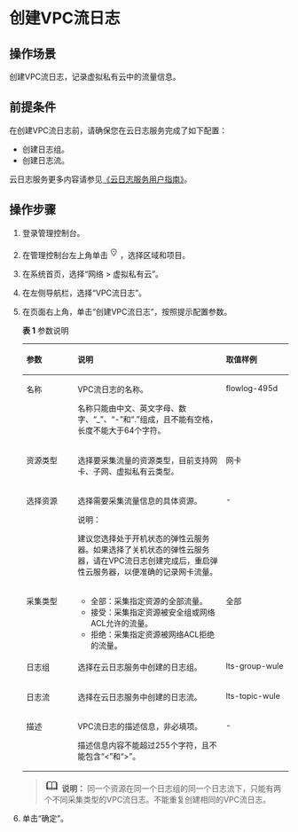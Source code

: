 # 创建VPC流日志<a name="FlowLog_0003"></a>

## 操作场景<a name="section15598193716333"></a>

创建VPC流日志，记录虚拟私有云中的流量信息。

## 前提条件<a name="section48811154114711"></a>

在创建VPC流日志前，请确保您在云日志服务完成了如下配置：

-   创建日志组。
-   创建日志流。

云日志服务更多内容请参见[《云日志服务用户指南》](https://support.huaweicloud.com/lts/index.html)。

## 操作步骤<a name="section7359352124511"></a>

1.  登录管理控制台。


1.  在管理控制台左上角单击![](figures/icon-region.png)，选择区域和项目。

1.  在系统首页，选择“网络 \> 虚拟私有云”。
2.  在左侧导航栏，选择“VPC流日志”。
3.  在页面右上角，单击“创建VPC流日志”，按照提示配置参数。

    **表 1**  参数说明

    <a name="table134731712211"></a>
    <table><thead align="left"><tr id="row1434717171627"><th class="cellrowborder" valign="top" width="19.24%" id="mcps1.2.4.1.1"><p id="p234731711214"><a name="p234731711214"></a><a name="p234731711214"></a>参数</p>
    </th>
    <th class="cellrowborder" valign="top" width="55.7%" id="mcps1.2.4.1.2"><p id="p934711715210"><a name="p934711715210"></a><a name="p934711715210"></a>说明</p>
    </th>
    <th class="cellrowborder" valign="top" width="25.06%" id="mcps1.2.4.1.3"><p id="p23473171214"><a name="p23473171214"></a><a name="p23473171214"></a>取值样例</p>
    </th>
    </tr>
    </thead>
    <tbody><tr id="row2034718171526"><td class="cellrowborder" valign="top" width="19.24%" headers="mcps1.2.4.1.1 "><p id="p63477171520"><a name="p63477171520"></a><a name="p63477171520"></a>名称</p>
    </td>
    <td class="cellrowborder" valign="top" width="55.7%" headers="mcps1.2.4.1.2 "><p id="p0347817222"><a name="p0347817222"></a><a name="p0347817222"></a>VPC流日志的名称。</p>
    <p id="p3691035194820"><a name="p3691035194820"></a><a name="p3691035194820"></a>名称只能由中文、英文字母、数字、“_”、“-”和“.”组成，且不能有空格，长度不能大于64个字符。</p>
    </td>
    <td class="cellrowborder" valign="top" width="25.06%" headers="mcps1.2.4.1.3 "><p id="p14347191710216"><a name="p14347191710216"></a><a name="p14347191710216"></a>flowlog-495d</p>
    </td>
    </tr>
    <tr id="row183478171729"><td class="cellrowborder" valign="top" width="19.24%" headers="mcps1.2.4.1.1 "><p id="p11347141710216"><a name="p11347141710216"></a><a name="p11347141710216"></a>资源类型</p>
    </td>
    <td class="cellrowborder" valign="top" width="55.7%" headers="mcps1.2.4.1.2 "><p id="p834721711219"><a name="p834721711219"></a><a name="p834721711219"></a>选择要采集流量的资源类型，目前支持网卡、子网、虚拟私有云类型。</p>
    </td>
    <td class="cellrowborder" valign="top" width="25.06%" headers="mcps1.2.4.1.3 "><p id="p6347317525"><a name="p6347317525"></a><a name="p6347317525"></a>网卡</p>
    </td>
    </tr>
    <tr id="row83477171628"><td class="cellrowborder" valign="top" width="19.24%" headers="mcps1.2.4.1.1 "><p id="p1081611984120"><a name="p1081611984120"></a><a name="p1081611984120"></a>选择资源</p>
    </td>
    <td class="cellrowborder" valign="top" width="55.7%" headers="mcps1.2.4.1.2 "><p id="p143471917921"><a name="p143471917921"></a><a name="p143471917921"></a>选择需要采集流量信息的具体资源。</p>
    <div class="note" id="note81381412191719"><a name="note81381412191719"></a><a name="note81381412191719"></a><span class="notetitle"> 说明： </span><div class="notebody"><p id="p111391812141715"><a name="p111391812141715"></a><a name="p111391812141715"></a>建议您选择处于开机状态的弹性云服务器。如果选择了关机状态的弹性云服务器，请在VPC流日志创建完成后，重启弹性云服务器，以便准确的记录网卡流量。</p>
    </div></div>
    </td>
    <td class="cellrowborder" valign="top" width="25.06%" headers="mcps1.2.4.1.3 "><p id="p4347517128"><a name="p4347517128"></a><a name="p4347517128"></a>-</p>
    </td>
    </tr>
    <tr id="row734713175216"><td class="cellrowborder" valign="top" width="19.24%" headers="mcps1.2.4.1.1 "><p id="p934719178215"><a name="p934719178215"></a><a name="p934719178215"></a>采集类型</p>
    </td>
    <td class="cellrowborder" valign="top" width="55.7%" headers="mcps1.2.4.1.2 "><a name="ul1934716177219"></a><a name="ul1934716177219"></a><ul id="ul1934716177219"><li>全部：采集指定资源的全部流量。</li><li>接受：采集指定资源被安全组或<span id="text11248715171311"><a name="text11248715171311"></a><a name="text11248715171311"></a></span><span id="text45551720134"><a name="text45551720134"></a><a name="text45551720134"></a>网络ACL</span>允许的流量。</li><li>拒绝：采集指定资源被<span id="text770047201316"><a name="text770047201316"></a><a name="text770047201316"></a></span><span id="text167001772131"><a name="text167001772131"></a><a name="text167001772131"></a>网络ACL</span>拒绝的流量。</li></ul>
    </td>
    <td class="cellrowborder" valign="top" width="25.06%" headers="mcps1.2.4.1.3 "><p id="p93471617626"><a name="p93471617626"></a><a name="p93471617626"></a>全部</p>
    </td>
    </tr>
    <tr id="row143475171327"><td class="cellrowborder" valign="top" width="19.24%" headers="mcps1.2.4.1.1 "><p id="p734771710219"><a name="p734771710219"></a><a name="p734771710219"></a>日志组</p>
    </td>
    <td class="cellrowborder" valign="top" width="55.7%" headers="mcps1.2.4.1.2 "><p id="p16347111715218"><a name="p16347111715218"></a><a name="p16347111715218"></a>选择在云日志服务中创建的日志组。</p>
    </td>
    <td class="cellrowborder" valign="top" width="25.06%" headers="mcps1.2.4.1.3 "><p id="FlowLog_0003_p634714176216"><a name="FlowLog_0003_p634714176216"></a><a name="FlowLog_0003_p634714176216"></a>lts-group-wule</p>
    </td>
    </tr>
    <tr id="row1435820326356"><td class="cellrowborder" valign="top" width="19.24%" headers="mcps1.2.4.1.1 "><p id="p1336093217351"><a name="p1336093217351"></a><a name="p1336093217351"></a>日志流</p>
    </td>
    <td class="cellrowborder" valign="top" width="55.7%" headers="mcps1.2.4.1.2 "><p id="p73611832173519"><a name="p73611832173519"></a><a name="p73611832173519"></a>选择在云日志服务中创建的日志流。</p>
    </td>
    <td class="cellrowborder" valign="top" width="25.06%" headers="mcps1.2.4.1.3 "><p id="p8918114703619"><a name="p8918114703619"></a><a name="p8918114703619"></a>lts-topic-wule</p>
    </td>
    </tr>
    <tr id="row1834761720219"><td class="cellrowborder" valign="top" width="19.24%" headers="mcps1.2.4.1.1 "><p id="p113471171229"><a name="p113471171229"></a><a name="p113471171229"></a>描述</p>
    </td>
    <td class="cellrowborder" valign="top" width="55.7%" headers="mcps1.2.4.1.2 "><p id="p43473171124"><a name="p43473171124"></a><a name="p43473171124"></a>VPC流日志的描述信息，非必填项。</p>
    <p id="p17347181718216"><a name="p17347181718216"></a><a name="p17347181718216"></a>描述信息内容不能超过255个字符，且不能包含“&lt;”和“&gt;”。</p>
    </td>
    <td class="cellrowborder" valign="top" width="25.06%" headers="mcps1.2.4.1.3 "><p id="p3347141715212"><a name="p3347141715212"></a><a name="p3347141715212"></a>-</p>
    </td>
    </tr>
    </tbody>
    </table>

    >![](public_sys-resources/icon-note.gif) **说明：** 
    >同一个资源在同一个日志组的同一个日志流下，只能有两个不同采集类型的VPC流日志。不能重复创建相同的VPC流日志。

4.  单击“确定”。

